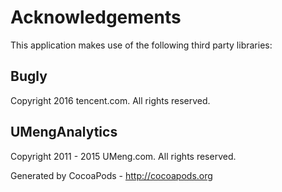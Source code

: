 # Acknowledgements
This application makes use of the following third party libraries:

## Bugly

Copyright 2016 tencent.com. All rights reserved.


## UMengAnalytics

Copyright 2011 - 2015 UMeng.com. All rights reserved.

Generated by CocoaPods - http://cocoapods.org
